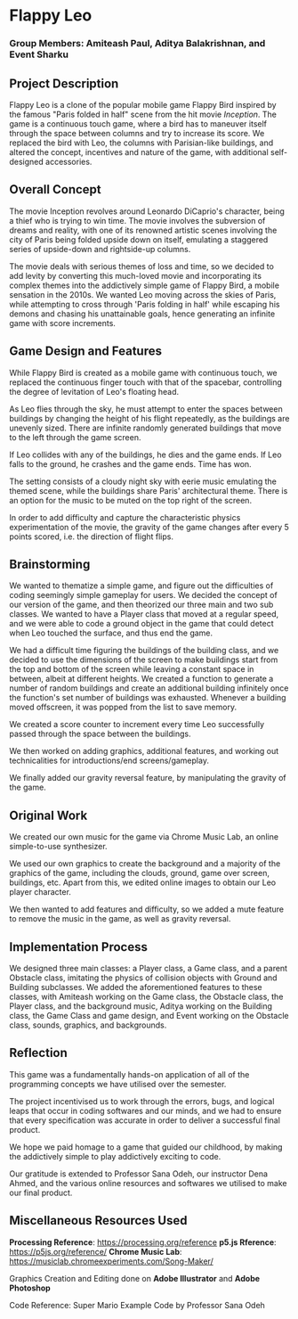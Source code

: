 # Flappy Leo
### Group Members: Amiteash Paul, Aditya Balakrishnan, and Event Sharku

## Project Description
Flappy Leo is a clone of the popular mobile game Flappy Bird inspired by the famous "Paris folded in half" scene from the hit movie *Inception*. The game is a continuous touch game, where a bird has to maneuver itself through the space between columns and try to increase its score. We replaced the bird with Leo, the columns with Parisian-like buildings, and altered the concept, incentives and nature of the game, with additional self-designed accessories. 

## Overall Concept
The movie Inception revolves around Leonardo DiCaprio's character, being a thief who is trying to win time. The movie involves the subversion of dreams and reality, with one of its renowned artistic scenes involving the city of Paris being folded upside down on itself, emulating a staggered series of upside-down and rightside-up columns.

The movie deals with serious themes of loss and time, so we decided to add levity by converting this much-loved movie and incorporating its complex themes into the addictively simple game of Flappy Bird, a mobile sensation in the 2010s. We wanted Leo moving across the skies of Paris, while attempting to cross through 'Paris folding in half' while escaping his demons and chasing his unattainable goals, hence generating an infinite game with score increments. 

## Game Design and Features
While Flappy Bird is created as a mobile game with continuous touch, we replaced the continuous finger touch with that of the spacebar, controlling the degree of levitation of Leo's floating head. 

As Leo flies through the sky, he must attempt to enter the spaces between buildings by changing the height of his flight repeatedly, as the buildings are unevenly sized. There are infinite randomly generated buildings that move to the left through the game screen.

If Leo collides with any of the buildings, he dies and the game ends. If Leo falls to the ground, he crashes and the game ends. Time has won. 

The setting consists of a cloudy night sky with eerie music emulating the themed scene, while the buildings share Paris' architectural theme. There is an option for the music to be muted on the top right of the screen.

In order to add difficulty and capture the characteristic physics experimentation of the movie, the gravity of the game changes after every 5 points scored, i.e. the direction of flight flips. 

## Brainstorming
We wanted to thematize a simple game, and figure out the difficulties of coding seemingly simple gameplay for users. We decided the concept of our version of the game, and then theorized our three main and two sub classes. 
We wanted to have a Player class that moved at a regular speed, and we were able to code a ground object in the game that could detect when Leo touched the surface, and thus end the game. 

We had a difficult time figuring the buildings of the building class, and we decided to use the dimensions of the screen to make buildings start from the top and bottom of the screen while leaving a constant space in between, albeit at different heights. We created a function to generate a number of random buildings and create an additional building infinitely once the function's set number of buildings was exhausted. Whenever a building moved offscreen, it was popped from the list to save memory.

We created a score counter to increment every time Leo successfully passed through the space between the buildings.

We then worked on adding graphics, additional features, and working out technicalities for introductions/end screens/gameplay. 

We finally added our gravity reversal feature, by manipulating the gravity of the game.

## Original Work
We created our own music for the game via Chrome Music Lab, an online simple-to-use synthesizer.

We used our own graphics to create the background and a majority of the graphics of the game, including the clouds, ground, game over screen, buildings, etc. Apart from this, we edited online images to obtain our Leo player character.

We then wanted to add features and difficulty, so we added a mute feature to remove the music in the game, as well as gravity reversal. 

## Implementation Process
We designed three main classes: a Player class, a Game class, and a parent Obstacle class, imitating the physics of collision objects with Ground and Building subclasses.
We added the aforementioned features to these classes, with Amiteash working on the Game class, the Obstacle class, the Player class, and the background music, Aditya working on the Building class, the Game Class and game design, and Event working on the Obstacle class, sounds, graphics, and backgrounds. 

## Reflection
This game was a fundamentally hands-on application of all of the programming concepts we have utilised over the semester.

The project incentivised us to work through the errors, bugs, and logical leaps that occur in coding softwares and our minds, and we had to ensure that every specification was accurate in order to deliver a successful final product.

We hope we paid homage to a game that guided our childhood, by making the addictively simple to play addictively exciting to code. 

Our gratitude is extended to Professor Sana Odeh, our instructor Dena Ahmed, and the various online resources and softwares we utilised to make our final product. 

## Miscellaneous Resources Used

**Processing Reference**: https://processing.org/reference
**p5.js Rference**: https://p5js.org/reference/
**Chrome Music Lab**: https://musiclab.chromeexperiments.com/Song-Maker/

Graphics Creation and Editing done on **Adobe Illustrator** and **Adobe Photoshop**

Code Reference: Super Mario Example Code by Professor Sana Odeh